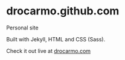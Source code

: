 drocarmo.github.com
===================

Personal site

Built with Jekyll, HTML and CSS (Sass).

Check it out live at [drocarmo.com](drocarmo.com)